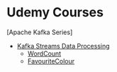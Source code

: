 # Udemy Courses

\[Apache Kafka Series\]
- <a href="https://github.com/DwarfCu/udemy/tree/master/kafka-streams">Kafka Streams Data Processing</a>
  - <a href="https://github.com/DwarfCu/udemy/tree/master/kafka-streams/wordCount">WordCount</a>
   - <a href="https://github.com/DwarfCu/udemy/tree/master/kafka-streams/favouriteColour">FavouriteColour</a>